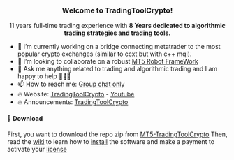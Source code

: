 <h3 align="center">Welcome to TradingToolCrypto!</h3>
<p align="center">11 years full-time trading experience with <strong>8 Years dedicated to algorithmic trading strategies and trading tools.</strong></p>


- 🔭 I’m currently working on a bridge connecting metatrader to the most popular crypto exchanges (similar to ccxt but with c++ mql).
- 👯 I’m looking to collaborate on a robust [MT5 Robot FrameWork](https://github.com/TradingToolCrypto/MT5-RobotFrameWork)
- 💬 Ask me anything related to trading and algorithmic trading and I am happy to help 🚀🚀🚀
- 📫 How to reach me: [Group chat only](https://t.me/TradingToolCrypto)
- 🔥 Website: [TradingToolCrypto](https://TradingToolCrypto.com) - [Youtube](https://youtu.be/7NNFIp6vtFI)
- 🔥 Announcements: [TradingToolCrypto](https://t.me/tradingtool)

#### 🚀 Download 
First, you want to download the repo zip from [MT5-TradingToolCrypto](https://github.com/TradingToolCrypto/MT5-TradingToolCrypto/archive/refs/heads/master.zip)
Then, read the [wiki](https://github.com/TradingToolCrypto/TradingTool/wiki) to learn how to [install](https://github.com/TradingToolCrypto/TradingTool-Wiki/wiki/1.-Installation) the software and make a payment to activate your [license](https://github.com/TradingToolCrypto/TradingTool-Wiki/wiki/3.-Payment-Bot) 


